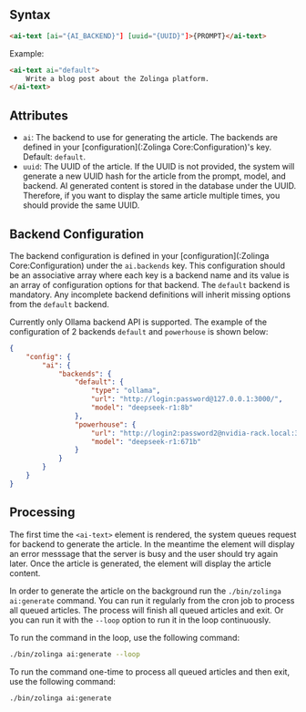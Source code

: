 ## Syntax

```html
<ai-text [ai="{AI_BACKEND}"] [uuid="{UUID}"]>{PROMPT}</ai-text>
```

Example:

```html
<ai-text ai="default">
    Write a blog post about the Zolinga platform.
</ai-text>
```

## Attributes

- `ai`: The backend to use for generating the article. The backends are defined in your [configuration](:Zolinga Core:Configuration)'s key. Default: `default`.
- `uuid`: The UUID of the article. If the UUID is not provided, the system will generate a new UUID hash for the article from the prompt, model, and backend. AI generated content is stored in the database under the UUID. Therefore, if you want to display the same article multiple times, you should provide the same UUID.

## Backend Configuration

The backend configuration is defined in your [configuration](:Zolinga Core:Configuration) under the `ai.backends` key. This configuration should be an associative array where each key is a backend name and its value is an array of configuration options for that backend. The `default` backend is mandatory. Any incomplete backend definitions will inherit missing options from the `default` backend.

Currently only Ollama backend API is supported. The example of the configuration of 2 backends `default` and `powerhouse` is shown below:
```json
{
    "config": {
        "ai": {
            "backends": {
                "default": {
                    "type": "ollama",
                    "url": "http://login:password@127.0.0.1:3000/",
                    "model": "deepseek-r1:8b"
                },
                "powerhouse": {
                    "url": "http://login2:password2@nvidia-rack.local:3000/",
                    "model": "deepseek-r1:671b"
                }
            }
        }
    }
}
```

## Processing

The first time the `<ai-text>` element is rendered, the system queues request for backend to generate the article. In the meantime the element will display an error messsage that the server is busy and the user should try again later. Once the article is generated, the element will display the article content. 

In order to generate the article on the background run the `./bin/zolinga ai:generate` command. You can run it regularly from the cron job to process all queued articles. The process will finish all queued articles and exit. Or you can run it with the `--loop` option to run it in the loop continuously.

To run the command in the loop, use the following command:
```bash
./bin/zolinga ai:generate --loop
```

To run the command one-time to process all queued articles and then exit, use the following command:
```bash
./bin/zolinga ai:generate
```
